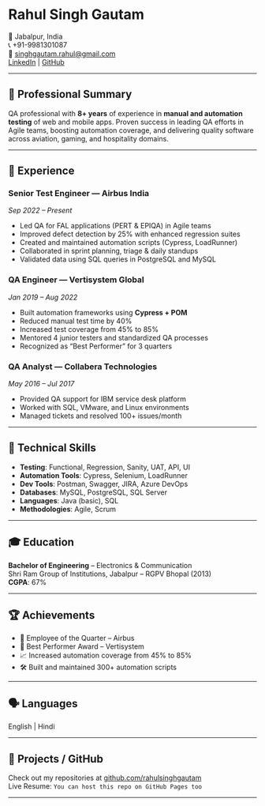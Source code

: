 # Rahul Singh Gautam

📍 Jabalpur, India  
📞 +91-9981301087  
📧 singhgautam.rahul@gmail.com  
[LinkedIn](#) | [GitHub](https://github.com/rahulsinghgautam)

---

## 🎯 Professional Summary

QA professional with **8+ years** of experience in **manual and automation testing** of web and mobile apps. Proven success in leading QA efforts in Agile teams, boosting automation coverage, and delivering quality software across aviation, gaming, and hospitality domains.

---

## 💼 Experience

### **Senior Test Engineer** — Airbus India  
*Sep 2022 – Present*  
- Led QA for FAL applications (PERT & EPIQA) in Agile teams  
- Improved defect detection by 25% with enhanced regression suites  
- Created and maintained automation scripts (Cypress, LoadRunner)  
- Collaborated in sprint planning, triage & daily standups  
- Validated data using SQL queries in PostgreSQL and MySQL  

### **QA Engineer** — Vertisystem Global  
*Jan 2019 – Aug 2022*  
- Built automation frameworks using **Cypress + POM**  
- Reduced manual test time by 40%  
- Increased test coverage from 45% to 85%  
- Mentored 4 junior testers and standardized QA processes  
- Recognized as “Best Performer” for 3 quarters  

### **QA Analyst** — Collabera Technologies  
*May 2016 – Jul 2017*  
- Provided QA support for IBM service desk platform  
- Worked with SQL, VMware, and Linux environments  
- Managed tickets and resolved 100+ issues/month  

---

## 🧰 Technical Skills

- **Testing**: Functional, Regression, Sanity, UAT, API, UI  
- **Automation Tools**: Cypress, Selenium, LoadRunner  
- **Dev Tools**: Postman, Swagger, JIRA, Azure DevOps  
- **Databases**: MySQL, PostgreSQL, SQL Server  
- **Languages**: Java (basic), SQL  
- **Methodologies**: Agile, Scrum  

---

## 🎓 Education

**Bachelor of Engineering** – Electronics & Communication  
Shri Ram Group of Institutions, Jabalpur – RGPV Bhopal (2013)  
**CGPA**: 67%

---

## 🏆 Achievements

- 🥇 Employee of the Quarter – Airbus  
- 🏅 Best Performer Award – Vertisystem  
- 📈 Increased automation coverage from 45% to 85%  
- 🛠 Built and maintained 300+ automation scripts

---

## 🗣 Languages

English | Hindi

---

## 🔗 Projects / GitHub

Check out my repositories at [github.com/rahulsinghgautam](https://github.com/rahulsinghgautam)  
Live Resume: `You can host this repo on GitHub Pages too`

---
